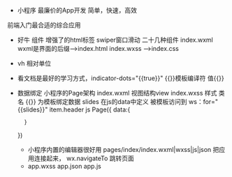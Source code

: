 - 小程序
    最廉价的App开发 简单，快速，高效

前端入门最合适的综合应用


- 好牛
组件 增强了的html标签
swiper窗口滑动 二十几种组件
index.wxml wxml是界面的后缀-->index.html
index.wxss -->index.css

- vh 相对单位
- 看文档是最好的学习方式，indicator-dots="{{true}}"
{{}}模板编译符 值{{}}

- 数据绑定
    小程序的Page架构
    index.wxml 视图结构view
    index.wxss 样式 类名
    {{}} 为模板绑定数据 slides 在js的data中定义
    被模板访问到 ws：for="{{slides}}" item.header 
    js Page({
        data:{
            
        }
    })


    - 小程序内置的编辑器很好用
        pages/index/index.wxml|wxss|js|json
        把应用连接起来，
        wx.navigateTo 跳转页面
    - app.wxss app.json app.js